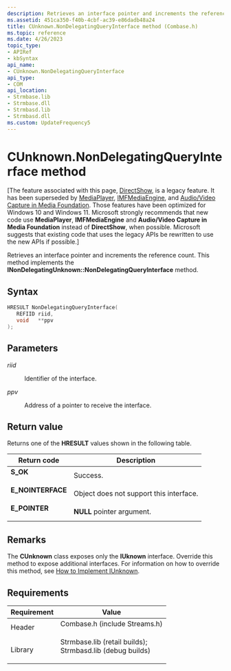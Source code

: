 ```yaml
---
description: Retrieves an interface pointer and increments the reference count. This method implements the INonDelegatingUnknown::NonDelegatingQueryInterface method.
ms.assetid: 451ca350-f40b-4cbf-ac39-e86dadb48a24
title: CUnknown.NonDelegatingQueryInterface method (Combase.h)
ms.topic: reference
ms.date: 4/26/2023
topic_type: 
- APIRef
- kbSyntax
api_name: 
- CUnknown.NonDelegatingQueryInterface
api_type: 
- COM
api_location: 
- Strmbase.lib
- Strmbase.dll
- Strmbasd.lib
- Strmbasd.dll
ms.custom: UpdateFrequency5
---
```


# CUnknown.NonDelegatingQueryInterface method

\[The feature associated with this page, [DirectShow](/windows/win32/directshow/directshow), is a legacy feature. It has been superseded by [MediaPlayer](/uwp/api/Windows.Media.Playback.MediaPlayer), [IMFMediaEngine](/windows/win32/api/mfmediaengine/nn-mfmediaengine-imfmediaengine), and [Audio/Video Capture in Media Foundation](/windows/win32/medfound/audio-video-capture-in-media-foundation). Those features have been optimized for Windows 10 and Windows 11. Microsoft strongly recommends that new code use **MediaPlayer**, **IMFMediaEngine** and **Audio/Video Capture in Media Foundation** instead of **DirectShow**, when possible. Microsoft suggests that existing code that uses the legacy APIs be rewritten to use the new APIs if possible.\]

Retrieves an interface pointer and increments the reference count. This method implements the **INonDelegatingUnknown::NonDelegatingQueryInterface** method.

## Syntax


```C++
HRESULT NonDelegatingQueryInterface(
   REFIID riid,
   void   **ppv
);
```



## Parameters

<dl> <dt>

*riid* 
</dt> <dd>

Identifier of the interface.

</dd> <dt>

*ppv* 
</dt> <dd>

Address of a pointer to receive the interface.

</dd> </dl>

## Return value

Returns one of the **HRESULT** values shown in the following table.



| Return code                                                                                   | Description                                        |
|-----------------------------------------------------------------------------------------------|----------------------------------------------------|
| <dl> <dt>**S\_OK**</dt> </dl>          | Success.<br/>                                |
| <dl> <dt>**E\_NOINTERFACE**</dt> </dl> | Object does not support this interface.<br/> |
| <dl> <dt>**E\_POINTER**</dt> </dl>     | **NULL** pointer argument.<br/>              |



 

## Remarks

The **CUnknown** class exposes only the **IUknown** interface. Override this method to expose additional interfaces. For information on how to override this method, see [How to Implement IUnknown](how-to-implement-iunknown.md).

## Requirements



| Requirement | Value |
|--------------------|--------------------------------------------------------------------------------------------------------------------------------------------------------------------------------------------|
| Header<br/>  | <dl> <dt>Combase.h (include Streams.h)</dt> </dl>                                                                                   |
| Library<br/> | <dl> <dt>Strmbase.lib (retail builds); </dt> <dt>Strmbasd.lib (debug builds)</dt> </dl> |



 

 




